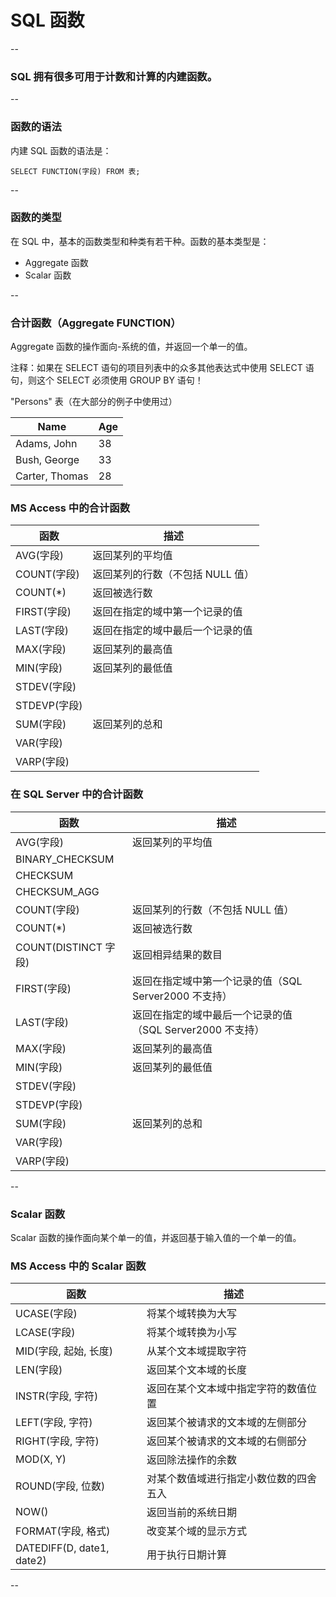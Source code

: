 # SQL 函数

--

### SQL 拥有很多可用于计数和计算的内建函数。

--

### 函数的语法

内建 SQL 函数的语法是：

```
SELECT FUNCTION(字段) FROM 表;
```

--

### 函数的类型

在 SQL 中，基本的函数类型和种类有若干种。函数的基本类型是：

* Aggregate 函数
* Scalar 函数

--

### 合计函数（Aggregate FUNCTION）

Aggregate 函数的操作面向-系统的值，并返回一个单一的值。

注释：如果在 SELECT 语句的项目列表中的众多其他表达式中使用 SELECT 语句，则这个 SELECT 必须使用 GROUP BY 语句！

"Persons" 表（在大部分的例子中使用过）

Name           | Age
---------------|----
Adams, John    | 38
Bush, George   | 33
Carter, Thomas | 28

### MS Access 中的合计函数

函数        | 描述
------------|---------------------------------
AVG(字段)   | 返回某列的平均值
COUNT(字段) | 返回某列的行数（不包括 NULL 值）
COUNT(*)    | 返回被选行数
FIRST(字段) | 返回在指定的域中第一个记录的值
LAST(字段)  | 返回在指定的域中最后一个记录的值
MAX(字段)   | 返回某列的最高值
MIN(字段)   | 返回某列的最低值
STDEV(字段) | 
STDEVP(字段)| 
SUM(字段)   | 返回某列的总和
VAR(字段)   |
VARP(字段)  | 

### 在 SQL Server 中的合计函数

函数            | 描述
----------------|----------------------------
AVG(字段)       | 返回某列的平均值
BINARY_CHECKSUM | 
CHECKSUM        |
CHECKSUM_AGG    | 
COUNT(字段)     | 返回某列的行数（不包括 NULL 值）
COUNT(*)        | 返回被选行数
COUNT(DISTINCT 字段) | 返回相异结果的数目
FIRST(字段)     | 返回在指定域中第一个记录的值（SQL Server2000 不支持）
LAST(字段)      | 返回在指定的域中最后一个记录的值（SQL Server2000 不支持）
MAX(字段)       | 返回某列的最高值
MIN(字段)       | 返回某列的最低值
STDEV(字段)     |
STDEVP(字段)    |
SUM(字段)       | 返回某列的总和
VAR(字段)       |
VARP(字段)      |

--

### Scalar 函数

Scalar 函数的操作面向某个单一的值，并返回基于输入值的一个单一的值。

### MS Access 中的 Scalar 函数

函数              | 描述
------------------|--------------------
UCASE(字段)       | 将某个域转换为大写
LCASE(字段)       | 将某个域转换为小写
MID(字段, 起始, 长度) | 从某个文本域提取字符
LEN(字段)         | 返回某个文本域的长度
INSTR(字段, 字符) | 返回在某个文本域中指定字符的数值位置
LEFT(字段, 字符)  | 返回某个被请求的文本域的左侧部分
RIGHT(字段, 字符) | 返回某个被请求的文本域的右侧部分
MOD(X, Y)         | 返回除法操作的余数
ROUND(字段, 位数) | 对某个数值域进行指定小数位数的四舍五入
NOW()             | 返回当前的系统日期
FORMAT(字段, 格式)| 改变某个域的显示方式
DATEDIFF(D, date1, date2) | 用于执行日期计算

--

